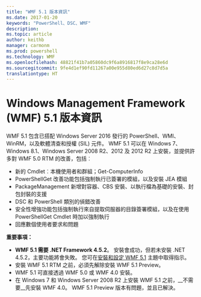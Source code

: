 ```yaml
---
title: "WMF 5.1 版本資訊"
ms.date: 2017-01-20
keywords: "PowerShell、DSC、WMF"
description: 
ms.topic: article
author: keithb
manager: carmonm
ms.prod: powershell
ms.technology: WMF
ms.openlocfilehash: 48821f41b7a05860dc9f6a8916817f8e9ca28e6d
ms.sourcegitcommit: 9fe4d1ef90fd11267a00e955d80ed6d27c8d7d5a
translationtype: HT
---
```

# <a name="windows-management-framework-wmf-51-release-notes"></a>Windows Management Framework (WMF) 5.1 版本資訊 #

WMF 5.1 包含已搭配 Windows Server 2016 發行的 PowerShell、WMI、WinRM，以及軟體清查和授權 (SIL) 元件。
WMF 5.1 可以在 Windows 7、Windows 8.1、Windows Server 2008 R2、2012 及 2012 R2 上安裝，並提供許多對 WMF 5.0 RTM 的改善，包括︰

- 新的 Cmdlet︰本機使用者和群組；Get-ComputerInfo
- PowerShellGet 改善功能包括強制執行已簽署的模組，以及安裝 JEA 模組
- PackageManagement 新增對容器、CBS 安裝、以執行檔為基礎的安裝、封包封裝的支援
- DSC 和 PowerShell 類別的偵錯改善
- 安全性增強功能包括強制執行來自提取伺服器的目錄簽署模組，以及在使用 PowerShellGet Cmdlet 時加以強制執行
- 回應數個使用者要求和問題

**重要事項：**

- **WMF 5.1 需要 .NET Framework 4.5.2**。 安裝會成功，但若未安裝 .NET 4.5.2，主要功能將會失敗。 您可在[安裝和設定 WMF 5.1](https://msdn.microsoft.com/en-us/powershell/wmf/5.1/install-configure) 主題中取得指示。
- 安裝 WMF 5.1 RTM 之前，必須先解除安裝 WMF 5.1 Preview。
- WMF 5.1 可直接透過 WMF 5.0 或 WMF 4.0 安裝。
- 在 Windows 7 和 Windows Server 2008 R2 上安裝 WMF 5.1 之前，__不需要__先安裝 WMF 4.0。 WMF 5.1 Preview 版本有問題，並且已解決。  


